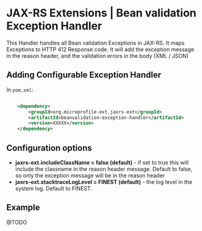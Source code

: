 # JAX-RS Extensions | Bean validation Exception Handler

This Handler handles all Bean validation Exceptions in JAX-RS. It maps Exceptions to HTTP 412 Response code. 
It will add the exception message in the reason header, and the validation errors in the body (XML / JSON)

## Adding Configurable Exception Handler

In ```pom.xml```:
    
```xml

    <dependency>
        <groupId>org.microprofile-ext.jaxrs-ext</groupId>
        <artifactId>beanvalidation-exception-handler</artifactId>
        <version>XXXXX</version>
    </dependency>

```

## Configuration options

* **jaxrs-ext.includeClassName = false (default)** - if set to true this will include the classname in the reason header message. Default to false, so only the exception message will be in the reason header
* **jaxrs-ext.stacktraceLogLevel = FINEST (default)** - the log level in the system log. Default to FINEST.

## Example

@TODO
